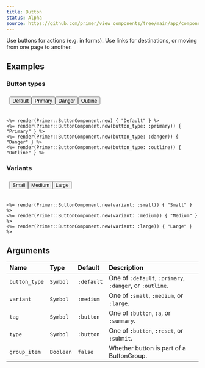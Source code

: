 ```yaml
---
title: Button
status: Alpha
source: https://github.com/primer/view_components/tree/main/app/components/primer/button_component.rb
---
```


<!-- Warning: AUTO-GENERATED file, do not edit. Add code comments to your Ruby instead <3 -->

Use buttons for actions (e.g. in forms). Use links for destinations, or moving from one page to another.

## Examples

### Button types

<iframe style="width: 100%; border: 0px; height: 50px;" srcdoc="<html><head><link href='https://unpkg.com/@primer/css/dist/primer.css' rel='stylesheet'></head><body><button type='button' class='btn '>Default</button><button type='button' class='btn btn-primary '>Primary</button><button type='button' class='btn btn-danger '>Danger</button><button type='button' class='btn btn-outline '>Outline</button></body></html>"></iframe>

```erb
<%= render(Primer::ButtonComponent.new) { "Default" } %>
<%= render(Primer::ButtonComponent.new(button_type: :primary)) { "Primary" } %>
<%= render(Primer::ButtonComponent.new(button_type: :danger)) { "Danger" } %>
<%= render(Primer::ButtonComponent.new(button_type: :outline)) { "Outline" } %>
```

### Variants

<iframe style="width: 100%; border: 0px; height: 50px;" srcdoc="<html><head><link href='https://unpkg.com/@primer/css/dist/primer.css' rel='stylesheet'></head><body><button type='button' class='btn btn-sm '>Small</button><button type='button' class='btn '>Medium</button><button type='button' class='btn btn-large '>Large</button></body></html>"></iframe>

```erb
<%= render(Primer::ButtonComponent.new(variant: :small)) { "Small" } %>
<%= render(Primer::ButtonComponent.new(variant: :medium)) { "Medium" } %>
<%= render(Primer::ButtonComponent.new(variant: :large)) { "Large" } %>
```

## Arguments

| Name | Type | Default | Description |
| :- | :- | :- | :- |
| `button_type` | `Symbol` | `:default` | One of `:default`, `:primary`, `:danger`, or `:outline`. |
| `variant` | `Symbol` | `:medium` | One of `:small`, `:medium`, or `:large`. |
| `tag` | `Symbol` | `:button` | One of `:button`, `:a`, or `:summary`. |
| `type` | `Symbol` | `:button` | One of `:button`, `:reset`, or `:submit`. |
| `group_item` | `Boolean` | `false` | Whether button is part of a ButtonGroup. |
